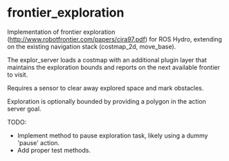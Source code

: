 frontier_exploration
====================

Implementation of frontier exploration (http://www.robotfrontier.com/papers/cira97.pdf) for ROS Hydro, extending on the existing navigation stack (costmap_2d, move_base).

The explor_server loads a costmap with an additional plugin layer that maintains the exploration bounds and reports on the next available frontier to visit.

Requires a sensor to clear away explored space and mark obstacles.

Exploration is optionally bounded by providing a polygon in the action server goal.



TODO:

 * Implement method to pause exploration task, likely using a dummy 'pause' action.
 * Add proper test methods.
